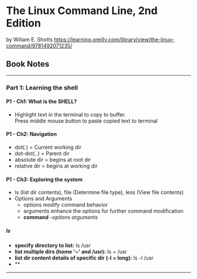 # The Linux Command Line, 2nd Edition
by Wiliam E. Shotts
https://learning.oreilly.com/library/view/the-linux-command/9781492071235/


## Book Notes
***
### Part 1: Learning the shell

#### P1 - Ch1: What is the SHELL?
    
  - Highlight text in the terminal to copy to buffer.  
    Press middle mouse button to paste copied text to terminal

#### P1 - Ch2: Navigation
    
  - dot(.) = Current working dir
  - dot-dot(..) = Parent dir
  - absolute dir = begins at root dir
  - relative dir = begins at working dir

#### P1 - Ch3: Exploring the system
 
  - ls (list dir contents), file (Determine file type),
    less (View file contents)
  - Options and Arguments
    * options modify command behavior
    * arguments enhance the options for further command modification
    * **command** *-opitons arguments*

  ##### ls
  - **specify directory to list:** 
    ls /usr
  - **list multiple dirs (home '~' and /usr):**
    ls ~ /usr 
  - **list dir content details of specific dir (-l = long):**
    ls -l /usr
  - ** 





***
